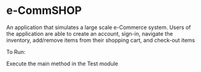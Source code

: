 # e-CommSHOP


An application that simulates a large scale e-Commerce system. Users of the application are able to create an account, sign-in, navigate the inventory, add/remove items from their shopping cart, and check-out items

To Run:

Execute the main method in the Test module
